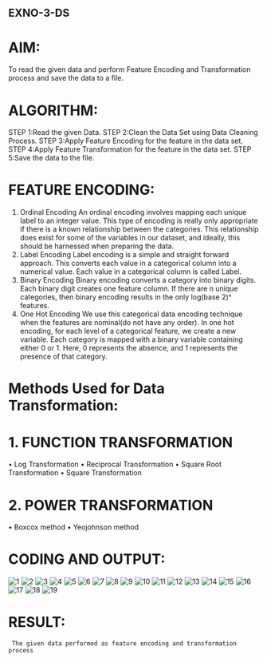 ## EXNO-3-DS

# AIM:
To read the given data and perform Feature Encoding and Transformation process and save the data to a file.

# ALGORITHM:
STEP 1:Read the given Data.
STEP 2:Clean the Data Set using Data Cleaning Process.
STEP 3:Apply Feature Encoding for the feature in the data set.
STEP 4:Apply Feature Transformation for the feature in the data set.
STEP 5:Save the data to the file.

# FEATURE ENCODING:
1. Ordinal Encoding
An ordinal encoding involves mapping each unique label to an integer value. This type of encoding is really only appropriate if there is a known relationship between the categories. This relationship does exist for some of the variables in our dataset, and ideally, this should be harnessed when preparing the data.
2. Label Encoding
Label encoding is a simple and straight forward approach. This converts each value in a categorical column into a numerical value. Each value in a categorical column is called Label.
3. Binary Encoding
Binary encoding converts a category into binary digits. Each binary digit creates one feature column. If there are n unique categories, then binary encoding results in the only log(base 2)ⁿ features.
4. One Hot Encoding
We use this categorical data encoding technique when the features are nominal(do not have any order). In one hot encoding, for each level of a categorical feature, we create a new variable. Each category is mapped with a binary variable containing either 0 or 1. Here, 0 represents the absence, and 1 represents the presence of that category.

# Methods Used for Data Transformation:
  # 1. FUNCTION TRANSFORMATION
• Log Transformation
• Reciprocal Transformation
• Square Root Transformation
• Square Transformation
  # 2. POWER TRANSFORMATION
• Boxcox method
• Yeojohnson method

# CODING AND OUTPUT:
![1](https://github.com/user-attachments/assets/175da4f9-aa1d-4086-82b0-19c5e1737790)
![2](https://github.com/user-attachments/assets/7db2646f-4846-44d6-b38b-1b1ef6d191d8)
![3](https://github.com/user-attachments/assets/5a25e87e-dd74-4bd1-98a0-9aa2eebf3830)
![4](https://github.com/user-attachments/assets/4ef59c09-0c11-4b51-b499-2d2bd3c04a03)
![5](https://github.com/user-attachments/assets/8fc70030-7aad-4828-b6a4-fdc19380a775)
![6](https://github.com/user-attachments/assets/c71b541f-a29f-4569-8fc2-879cdb9dcf28)
![7](https://github.com/user-attachments/assets/a9998144-b350-459e-a0d0-794947a0be20)
![8](https://github.com/user-attachments/assets/0d18427f-8435-44ca-92ef-22d31862904e)
![9](https://github.com/user-attachments/assets/80032355-a58a-49be-84aa-60eac5afa9af)
![10](https://github.com/user-attachments/assets/f9881d02-b054-45e8-995c-e368b9b7b43e)
![11](https://github.com/user-attachments/assets/90c437e6-8caf-49cb-a2d3-6534f6c857b4)
![12](https://github.com/user-attachments/assets/a051f63d-1366-425f-9f7a-1df47f5914f6)
![13](https://github.com/user-attachments/assets/3fefd88e-d202-4aeb-9c55-dc9eb081b9f7)
![14](https://github.com/user-attachments/assets/668a26a5-5c1f-453a-8f8c-5e8d1c47c956)
![15](https://github.com/user-attachments/assets/3ffddd9e-e3eb-45ca-9217-731d06caddb7)
![16](https://github.com/user-attachments/assets/06aaab9c-9b0c-4a15-8791-9be8c3aa988d)
![17](https://github.com/user-attachments/assets/8d6e9880-5da9-4370-9b52-93ad37068c7f)
![18](https://github.com/user-attachments/assets/8c380ddf-7ec5-40a3-b87c-6b070a2ee863)
![19](https://github.com/user-attachments/assets/cd85d118-fafd-4bcf-a929-066096b012c0)


# RESULT:
     The given data performed as feature encoding and transformation process 

       
